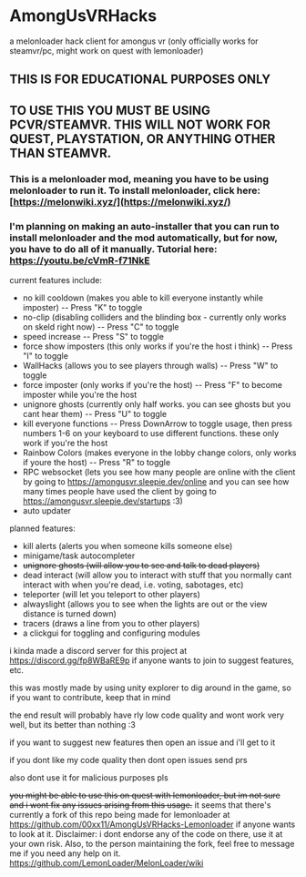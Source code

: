# AmongUsVRHacks
a melonloader hack client for amongus vr (only officially works for steamvr/pc, might work on quest with lemonloader)

## THIS IS FOR EDUCATIONAL PURPOSES ONLY

## TO USE THIS YOU MUST BE USING PCVR/STEAMVR. THIS WILL NOT WORK FOR QUEST, PLAYSTATION, OR ANYTHING OTHER THAN STEAMVR.

### This is a melonloader mod, meaning you have to be using melonloader to run it. To install melonloader, click here: [https://melonwiki.xyz/](https://melonwiki.xyz/)

### I'm planning on making an auto-installer that you can run to install melonloader and the mod automatically, but for now, you have to do all of it manually. Tutorial here: https://youtu.be/cVmR-f71NkE

current features include:
- no kill cooldown (makes you able to kill everyone instantly while imposter) -- Press "K" to toggle
- no-clip (disabling colliders and the blinding box - currently only works on skeld right now) -- Press "C" to toggle
- speed increase -- Press "S" to toggle
- force show imposters (this only works if you're the host i think) -- Press "I" to toggle
- WallHacks (allows you to see players through walls) -- Press "W" to toggle
- force imposter (only works if you're the host) -- Press "F" to become imposter while you're the host
- unignore ghosts (currently only half works. you can see ghosts but you cant hear them) -- Press "U" to toggle
- kill everyone functions -- Press DownArrow to toggle usage, then press numbers 1-6 on your keyboard to use different functions. these only work if you're the host
- Rainbow Colors (makes everyone in the lobby change colors, only works if youre the host) -- Press "R" to toggle
- RPC websocket (lets you see how many people are online with the client by going to https://amongusvr.sleepie.dev/online and you can see how many times people have used the client by going to https://amongusvr.sleepie.dev/startups :3)
- auto updater

planned features:
- kill alerts (alerts you when someone kills someone else)
- minigame/task autocompleter
- ~~unignore ghosts (will allow you to see and talk to dead players)~~
- dead interact (will allow you to interact with stuff that you normally cant interact with when you're dead, i.e. voting, sabotages, etc)
- teleporter (will let you teleport to other players)
- alwayslight (allows you to see when the lights are out or the view distance is turned down)
- tracers (draws a line from you to other players)
- a clickgui for toggling and configuring modules

i kinda made a discord server for this project at https://discord.gg/fp8WBaRE9p if anyone wants to join to suggest features, etc.

this was mostly made by using unity explorer to dig around in the game, so if you want to contribute, keep that in mind

the end result will probably have rly low code quality and wont work very well, but its better than nothing :3 

if you want to suggest new features then open an issue and i'll get to it

if you dont like my code quality then dont open issues send prs

also dont use it for malicious purposes pls

~~you might be able to use this on quest with lemonloader, but im not sure and i wont fix any issues arising from this usage.~~ it seems that there's currently a fork of this repo being made for lemonloader at https://github.com/00xx11/AmongUsVRHacks-Lemonloader if anyone wants to look at it. Disclaimer: i dont endorse any of the code on there, use it at your own risk. Also, to the person maintaining the fork, feel free to message me if you need any help on it. https://github.com/LemonLoader/MelonLoader/wiki
